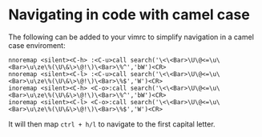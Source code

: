 # Navigating in code with camel case

The following can be added to your vimrc to simplify navigation in a camel case enviroment:

```vim
nnoremap <silent><C-h> :<C-u>call search('\<\<Bar>\U\@<=\u\<Bar>\u\ze\%(\U\&\>\@!\)\<Bar>\%^','bW')<CR>
nnoremap <silent><C-l> :<C-u>call search('\<\<Bar>\U\@<=\u\<Bar>\u\ze\%(\U\&\>\@!\)\<Bar>\%$','W')<CR>
inoremap <silent><C-h> <C-o>:call search('\<\<Bar>\U\@<=\u\<Bar>\u\ze\%(\U\&\>\@!\)\<Bar>\%^','bW')<CR>
inoremap <silent><C-l> <C-o>:call search('\<\<Bar>\U\@<=\u\<Bar>\u\ze\%(\U\&\>\@!\)\<Bar>\%$','W')<CR>
```
It will then map `ctrl + h/l` to navigate to the first capital letter.
